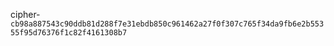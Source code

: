 cipher- `cb98a887543c90ddb81d288f7e31ebdb850c961462a27f0f307c765f34da9fb6e2b55355f95d76376f1c82f4161308b7`
